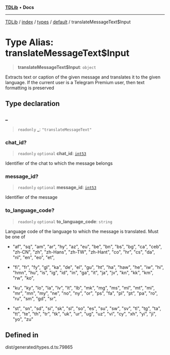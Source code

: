[**TDLib**](../../../../../../README.md) • **Docs**

***

[TDLib](../../../../../../modules.md) / [index](../../../../../README.md) / [types](../../../README.md) / [default](../README.md) / translateMessageText$Input

# Type Alias: translateMessageText$Input

> **translateMessageText$Input**: `object`

Extracts text or caption of the given message and translates it to the given language. If the current user is a Telegram Premium user, then text formatting is preserved

## Type declaration

### \_

> `readonly` **\_**: `"translateMessageText"`

### chat\_id?

> `readonly` `optional` **chat\_id**: [`int53`](int53.md)

Identifier of the chat to which the message belongs

### message\_id?

> `readonly` `optional` **message\_id**: [`int53`](int53.md)

Identifier of the message

### to\_language\_code?

> `readonly` `optional` **to\_language\_code**: `string`

Language code of the language to which the message is translated. Must be one of

- "af", "sq", "am", "ar", "hy", "az", "eu", "be", "bn", "bs", "bg", "ca", "ceb", "zh-CN", "zh", "zh-Hans", "zh-TW", "zh-Hant", "co", "hr", "cs", "da", "nl", "en", "eo", "et",

- "fi", "fr", "fy", "gl", "ka", "de", "el", "gu", "ht", "ha", "haw", "he", "iw", "hi", "hmn", "hu", "is", "ig", "id", "in", "ga", "it", "ja", "jv", "kn", "kk", "km", "rw", "ko",

- "ku", "ky", "lo", "la", "lv", "lt", "lb", "mk", "mg", "ms", "ml", "mt", "mi", "mr", "mn", "my", "ne", "no", "ny", "or", "ps", "fa", "pl", "pt", "pa", "ro", "ru", "sm", "gd", "sr",

- "st", "sn", "sd", "si", "sk", "sl", "so", "es", "su", "sw", "sv", "tl", "tg", "ta", "tt", "te", "th", "tr", "tk", "uk", "ur", "ug", "uz", "vi", "cy", "xh", "yi", "ji", "yo", "zu"

## Defined in

dist/generated/types.d.ts:79865
